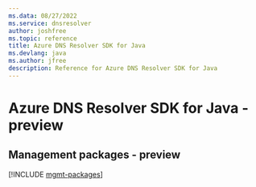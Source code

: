 ```yaml
---
ms.data: 08/27/2022
ms.service: dnsresolver
author: joshfree
ms.topic: reference
title: Azure DNS Resolver SDK for Java
ms.devlang: java
ms.author: jfree
description: Reference for Azure DNS Resolver SDK for Java
---
```

# Azure DNS Resolver SDK for Java - preview

## Management packages - preview
[!INCLUDE [mgmt-packages](dns-resolver-mgmt-index.md)]